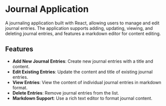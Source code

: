 # Journal Application

A journaling application built with React, allowing users to manage and edit journal entries. The application supports adding, updating, viewing, and deleting journal entries, and features a markdown editor for content editing.

## Features

- **Add New Journal Entries**: Create new journal entries with a title and content.
- **Edit Existing Entries**: Update the content and title of existing journal entries.
- **View Entries**: View the content of individual journal entries in markdown format.
- **Delete Entries**: Remove journal entries from the list.
- **Markdown Support**: Use a rich text editor to format journal content.
